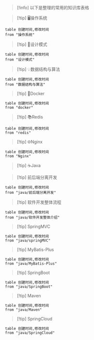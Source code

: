 > [!info] 
> 以下是整理的常用的知识库表格

> [!tip]  🖥️操作系统
```dataview
table 创建时间,修改时间
from "操作系统"
```
> [!tip] 🎨设计模式
```dataview
table 创建时间,修改时间
from "设计模式"
```
> [!tip]  💡数据结构与算法
```dataview
table 创建时间,修改时间
from "数据结构与算法"
```
> [!tip]  🐋Docker
```dataview
table 创建时间,修改时间
from "docker"
```
> [!tip]  📚Redis
```dataview
table 创建时间,修改时间
from "redis"
```
> [!tip]  🌐Nginx
```dataview
table 创建时间,修改时间
from "Nginx"
```
> [!tip]   ☕Java


> [!tip]   前后端分离开发
```dataview
table 创建时间,修改时间
from "java/前后端分离开发"
```

> [!tip]  软件开发整体流程
```dataview
table 创建时间,修改时间
from "java/软件开发整体介绍"
```
> [!tip]   SpringMVC
```dataview
table 创建时间,修改时间
from "java/springMVC"
```
> [!tip]  MyBatis-Plus
```dataview
table 创建时间,修改时间
from "java/MyBatis-Plus"
```
> [!tip]  SpringBoot
```dataview
table 创建时间,修改时间
from "java/SpringBoot"
```
> [!tip]  Maven
```dataview
table 创建时间,修改时间
from "java/Maven"
```
> [!tip]  SpringCloud
```dataview
table 创建时间,修改时间
from "java/SpringCloud" 
```

